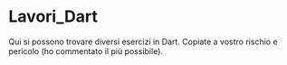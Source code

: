 # Lavori_Dart
Qui si possono trovare diversi esercizi in Dart. Copiate a vostro rischio e pericolo (ho commentato il più possibile).
